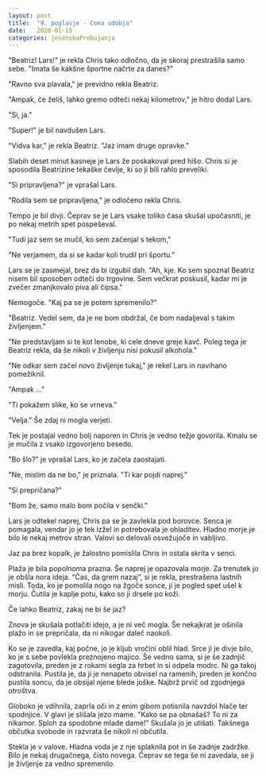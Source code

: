```yaml
---
layout: post
title:  "9. poglavje - Cona udobja"
date:   2020-01-15
categories: jesenskaPrebujanja
---
```

"Beatriz! Lars!" je rekla Chris tako odločno, da je skoraj prestrašila samo sebe. "Imata še kakšne športne načrte za danes?"

"Ravno sva plavala," je previdno rekla Beatriz. 

"Ampak, če želiš, lahko gremo odteči nekaj kilometrov," je hitro dodal Lars.

"Si, ja."

"Super!" je bil navdušen Lars. 

"Vidva kar," je rekla Beatriz. "Jaz imam druge opravke."

Slabih deset minut kasneje je Lars že poskakoval pred hišo. Chris si je sposodila Beatrizine tekaške čevlje, ki so ji bili rahlo preveliki.

"Si pripravljena?" je vprašal Lars.

"Rodila sem se pripravljena," je odločeno rekla Chris.

Tempo je bil divji. Čeprav se je Lars vsake toliko časa skušal upočasniti, je po nekaj metrih spet pospeševal.

"Tudi jaz sem se mučil, ko sem začenjal s tekom,"

"Ne verjamem, da si se kadar koli trudil pri športu."

Lars se je zasmejal, brez da bi izgubil dah. "Ah, kje. Ko sem spoznal Beatriz nisem bil sposoben odteči do trgovine. Sem večkrat poskusil, kadar mi je zvečer zmanjkovalo piva ali čipsa."

Nemogoče. "Kaj pa se je potem spremenilo?"

"Beatriz. Vedel sem, da je ne bom obdržal, če bom nadaljeval s takim življenjem."

"Ne predstavljam si te kot lenobe, ki cele dneve greje kavč. Poleg tega je Beatriz rekla, da še nikoli v življenju nisi pokusil alkohola."

"Ne odkar sem začel novo življenje tukaj," je rekel Lars in navihano pomežiknil.

"Ampak ..." 

"Ti pokažem slike, ko se vrneva."

"Velja." Še zdaj ni mogla verjeti.

Tek je postajal vedno bolj naporen in Chris je vedno težje govorila. Kmalu se je mučila z vsako izgovorjeno besedo.

"Bo šlo?" je vprašal Lars, ko je začela zaostajati.

"Ne, mislim da ne bo," je priznala. "Ti kar pojdi naprej."

"Si prepričana?"

"Bom že, samo malo bom počila v senčki."

Lars je odtekel naprej, Chris pa se je zavlekla pod borovce. Senca je pomagala, vendar jo je tek izžel in potrebovala je ohladitev. Hladno morje je bilo le nekaj metrov stran. Valovi so delovali osvežujoče in vabljivo.

Jaz pa brez kopalk, je žalostno pomislila Chris in ostala skrita v senci.

Plaža je bila popolnoma prazna. Še naprej je opazovala morje. Za trenutek jo je obšla nora ideja. “Čas, da grem nazaj”, si je rekla, prestrašena lastnih misli. Toda, ko je pomolila nogo na žgoče sonce, ji  je pogled spet ušel k morju. Čutila je kaplje potu, kako so ji drsele po koži.

Če lahko Beatriz, zakaj ne bi še jaz?

Znova je skušala potlačiti idejo, a je ni več mogla. Še nekajkrat je ošinila plažo in se prepričala, da ni nikogar daleč naokoli.

Ko se je zavedla, kaj počne, jo je kljub vročini oblil hlad. Srce ji je divje bilo, ko je s sebe povlekla preznojeno majico. Še vedno sama, si je še zadnjič zagotovila, preden je z rokami segla za hrbet in si odpela modrc. Ni ga takoj odstranila. Pustila je, da ji je nenapeto obvisel na ramenih, preden je končno pustila soncu, da je obsijal njene blede joške. Najbrž prvič od zgodnjega otroštva.

Globoko je vdihnila, zaprla oči in z enim gibom potisnila navzdol hlače ter spodnjice. V glavi je slišala jezo mame. "Kako se pa obnašaš? To ni za nikamor. Sploh za spodobne mlade dame!" Skušala jo je utišati. Takšnega občutka svobode in razvrata še nikoli ni občutila.

Stekla je v valove. Hladna voda je z nje splaknila pot in še zadnje zadržke. Bilo je nekaj drugačnega, čisto novega. Čeprav se tega še ni zavedala, se ji je življenje za vedno spremenilo.